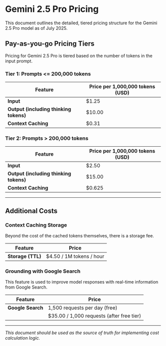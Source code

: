 # Gemini 2.5 Pro Pricing

This document outlines the detailed, tiered pricing structure for the Gemini 2.5 Pro model as of July 2025.

## Pay-as-you-go Pricing Tiers

Pricing for Gemini 2.5 Pro is tiered based on the number of tokens in the input prompt.

### Tier 1: Prompts <= 200,000 tokens

| Feature                               | Price per 1,000,000 tokens (USD) |
| ------------------------------------- | -------------------------------- |
| **Input**                             | $1.25                            |
| **Output (including thinking tokens)**| $10.00                           |
| **Context Caching**                   | $0.31                            |

### Tier 2: Prompts > 200,000 tokens

| Feature                               | Price per 1,000,000 tokens (USD) |
| ------------------------------------- | -------------------------------- |
| **Input**                             | $2.50                            |
| **Output (including thinking tokens)**| $15.00                           |
| **Context Caching**                   | $0.625                           |

---

## Additional Costs

### Context Caching Storage

Beyond the cost of the cached tokens themselves, there is a storage fee.

| Feature                 | Price                                  |
| ----------------------- | -------------------------------------- |
| **Storage (TTL)**       | $4.50 / 1M tokens / hour               |

### Grounding with Google Search

This feature is used to improve model responses with real-time information from Google Search.

| Feature                 | Price                                  |
| ----------------------- | -------------------------------------- |
| **Google Search**       | 1,500 requests per day (free)          |
|                         | $35.00 / 1,000 requests (after free tier) |

---

*This document should be used as the source of truth for implementing cost calculation logic.*
